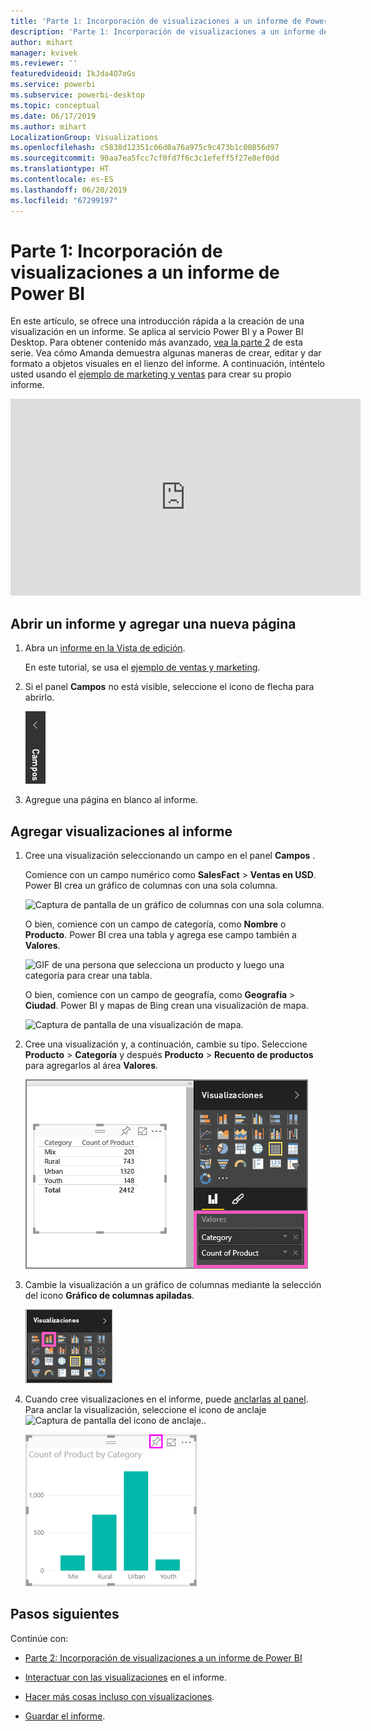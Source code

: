 ```yaml
---
title: 'Parte 1: Incorporación de visualizaciones a un informe de Power BI'
description: 'Parte 1: Incorporación de visualizaciones a un informe de Power BI'
author: mihart
manager: kvivek
ms.reviewer: ''
featuredvideoid: IkJda4O7oGs
ms.service: powerbi
ms.subservice: powerbi-desktop
ms.topic: conceptual
ms.date: 06/17/2019
ms.author: mihart
LocalizationGroup: Visualizations
ms.openlocfilehash: c5838d12351c06d0a76a975c9c473b1c00856d97
ms.sourcegitcommit: 90aa7ea5fcc7cf0fd7f6c3c1efeff5f27e8ef0dd
ms.translationtype: HT
ms.contentlocale: es-ES
ms.lasthandoff: 06/20/2019
ms.locfileid: "67299197"
---
```

# <a name="part-1-add-visualizations-to-a-power-bi-report"></a>Parte 1: Incorporación de visualizaciones a un informe de Power BI

En este artículo, se ofrece una introducción rápida a la creación de una visualización en un informe. Se aplica al servicio Power BI y a Power BI Desktop. Para obtener contenido más avanzado, [vea la parte 2](power-bi-report-add-visualizations-ii.md) de esta serie. Vea cómo Amanda demuestra algunas maneras de crear, editar y dar formato a objetos visuales en el lienzo del informe. A continuación, inténtelo usted usando el [ejemplo de marketing y ventas](../sample-datasets.md) para crear su propio informe.

<iframe width="560" height="315" src="https://www.youtube.com/embed/IkJda4O7oGs" frameborder="0" allowfullscreen></iframe>

## <a name="open-a-report-and-add-a-new-page"></a>Abrir un informe y agregar una nueva página

1. Abra un [informe en la Vista de edición](../service-interact-with-a-report-in-editing-view.md).

    En este tutorial, se usa el [ejemplo de ventas y marketing](../sample-datasets.md).

1. Si el panel **Campos** no está visible, seleccione el icono de flecha para abrirlo.

   ![](media/power-bi-report-add-visualizations-i/pbi_nancy_fieldsfiltersarrow.png)

1. Agregue una página en blanco al informe.

## <a name="add-visualizations-to-the-report"></a>Agregar visualizaciones al informe

1. Cree una visualización seleccionando un campo en el panel **Campos** .

    Comience con un campo numérico como **SalesFact** > **Ventas en USD**. Power BI crea un gráfico de columnas con una sola columna.

    ![Captura de pantalla de un gráfico de columnas con una sola columna.](media/power-bi-report-add-visualizations-i/pbi_onecolchart.png)

    O bien, comience con un campo de categoría, como **Nombre** o **Producto**. Power BI crea una tabla y agrega ese campo también a **Valores**.

    ![GIF de una persona que selecciona un producto y luego una categoría para crear una tabla.](media/power-bi-report-add-visualizations-i/pbi_agif_createchart3.gif)

    O bien, comience con un campo de geografía, como **Geografía** > **Ciudad**. Power BI y mapas de Bing crean una visualización de mapa.

    ![Captura de pantalla de una visualización de mapa.](media/power-bi-report-add-visualizations-i/power-bi-map.png)

1. Cree una visualización y, a continuación, cambie su tipo. Seleccione **Producto** > **Categoría** y después **Producto** > **Recuento de productos** para agregarlos al área **Valores**.

   ![Captura de pantalla del panel Campos con los valores resaltados.](media/power-bi-report-add-visualizations-i/part1table1.png)

1. Cambie la visualización a un gráfico de columnas mediante la selección del icono **Gráfico de columnas apiladas**.

   ![Captura de pantalla del panel Visualizaciones con el icono Gráfico de columnas apiladas resaltado.](media/power-bi-report-add-visualizations-i/part1converttocolumn.png)

1. Cuando cree visualizaciones en el informe, puede [anclarlas al panel](../service-dashboard-pin-tile-from-report.md). Para anclar la visualización, seleccione el icono de anclaje ![Captura de pantalla del icono de anclaje.](media/power-bi-report-add-visualizations-i/pinnooutline.png).

   ![Captura de pantalla de una visualización de gráfico de columnas con el icono de anclaje resaltado.](media/power-bi-report-add-visualizations-i/part1pin1.png)
  
## <a name="next-steps"></a>Pasos siguientes

 Continúe con:

* [Parte 2: Incorporación de visualizaciones a un informe de Power BI](power-bi-report-add-visualizations-ii.md)

* [Interactuar con las visualizaciones](../consumer/end-user-reading-view.md) en el informe.

* [Hacer más cosas incluso con visualizaciones](power-bi-report-visualizations.md).

* [Guardar el informe](../service-report-save.md).
